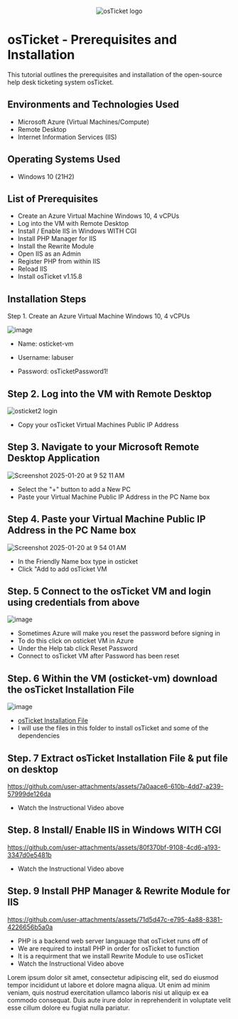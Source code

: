<p align="center">
<img src="https://i.imgur.com/Clzj7Xs.png" alt="osTicket logo"/>
</p>

<h1>osTicket - Prerequisites and Installation</h1>
This tutorial outlines the prerequisites and installation of the open-source help desk ticketing system osTicket.<br />




<h2>Environments and Technologies Used</h2>

- Microsoft Azure (Virtual Machines/Compute)
- Remote Desktop
- Internet Information Services (IIS)

<h2>Operating Systems Used </h2>

- Windows 10</b> (21H2)

<h2>List of Prerequisites</h2>

- Create an Azure Virtual Machine Windows 10, 4 vCPUs
- Log into the VM with Remote Desktop
- Install / Enable IIS in Windows WITH CGI
- Install PHP Manager for IIS
- Install the Rewrite Module
- Open IIS as an Admin
- Register PHP from within IIS
- Reload IIS
- Install osTicket v1.15.8

<h2>Installation Steps</h2>

Step 1. Create an Azure Virtual Machine Windows 10, 4 vCPUs


![image](https://github.com/user-attachments/assets/e16081fa-860e-44a6-88a9-d3d71b0fa8ef)


- Name: osticket-vm

- Username: labuser

- Password: osTicketPassword1!          



<h2>Step 2. Log into the VM with Remote Desktop</h2>

![osticket2 login](https://github.com/user-attachments/assets/1529c408-7957-41c3-aa93-874ecb4c76d0)


- Copy your osTicket Virtual Machines Public IP Address

<h2>Step 3. Navigate to your Microsoft Remote Desktop Application</h2>


![Screenshot 2025-01-20 at 9 52 11 AM](https://github.com/user-attachments/assets/bf904f3c-b5e0-43f0-a168-1130a1f26de8)


- Select the "+" button to add a New PC
- Paste your Virtual Machine Public IP Address in the PC Name box


<h2>Step 4. Paste your Virtual Machine Public IP Address in the PC Name box</h2>


![Screenshot 2025-01-20 at 9 54 01 AM](https://github.com/user-attachments/assets/48afdff0-338b-448a-9855-5a3f25ea4e78)


- In the Friendly Name box type in osticket
- Click "Add to add osTicket VM


  
<h2>Step. 5 Connect to the osTicket VM and login using credentials from above</h2>

  ![image](https://github.com/user-attachments/assets/a6a480e1-dc56-4510-bf51-727c5e9d9f96)

  - Sometimes Azure will make you reset the password before signing in
  - To do this click on osticket VM in Azure
  - Under the Help tab click Reset Password
  - Connect to osTicket VM after Password has been reset

<h2>Step. 6 Within the VM (osticket-vm) download the osTicket Installation File</h2>

![image](https://github.com/user-attachments/assets/359e60b1-a5b5-453c-9502-fac54ab9b02a)

- [osTicket Installation File](https://drive.usercontent.google.com/download?id=1b3RBkXTLNGXbibeMuAynkfzdBC1NnqaD&export=download&authuser=0)
- I will use the files in this folder to install osTicket and some of the dependencies 


<h2>Step. 7 Extract osTicket Installation File & put file on desktop</h2>


https://github.com/user-attachments/assets/7a0aace6-610b-4dd7-a239-57999de126da

- Watch the Instructional Video above

  
<h2>Step. 8 Install/ Enable IIS in Windows WITH CGI</h2>


https://github.com/user-attachments/assets/80f370bf-9108-4cd6-a193-3347d0e5481b

- Watch the Instructional Video above


<h2>Step. 9 Install PHP Manager & Rewrite Module for IIS </h2>



https://github.com/user-attachments/assets/71d5d47c-e795-4a88-8381-4226656b5a0a


- PHP is a backend web server langauage that osTicket runs off of
- We are required to install PHP in order for osTicket to function
- It is a requirment that we install Rewrite Module to use osTicket
- Watch the Instructional Video above





Lorem ipsum dolor sit amet, consectetur adipiscing elit, sed do eiusmod tempor incididunt ut labore et dolore magna aliqua. Ut enim ad minim veniam, quis nostrud exercitation ullamco laboris nisi ut aliquip ex ea commodo consequat. Duis aute irure dolor in reprehenderit in voluptate velit esse cillum dolore eu fugiat nulla pariatur.
</p>
<br />
